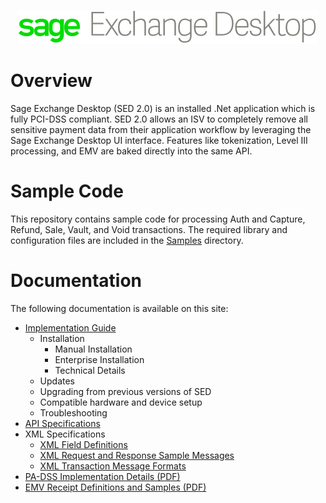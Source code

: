<div align="center">

![SED Logo](/Docs/Images/AA_SED_Logo.png)

</div>

# Overview
Sage Exchange Desktop (SED 2.0) is an installed .Net application which is fully PCI-DSS compliant. SED 2.0 allows an ISV to completely remove all sensitive payment data from their application workflow by leveraging the Sage Exchange Desktop UI interface. Features like tokenization, Level III processing, and EMV are baked directly into the same API.

# Sample Code
This repository contains sample code for processing Auth and Capture, Refund, Sale, Vault, and Void transactions. The required library and configuration files are included in the [Samples](/Samples) directory.

# Documentation
The following documentation is available on this site:
* [Implementation Guide](/Docs/Implementation_Guide.md)
  * Installation
    * Manual Installation
    * Enterprise Installation
    * Technical Details
  * Updates
  * Upgrading from previous versions of SED
  * Compatible hardware and device setup
  * Troubleshooting
* [API Specifications](/Docs/SED_API.md)
* XML Specifications
  * [XML Field Definitions](/Docs/XML_Field_Definitions.md)
  * [XML Request and Response Sample Messages](/Docs/XML_Request_and_Response_Samples.md)
  * [XML Transaction Message Formats](/Docs/XML_Transaction_Message_Formats.md)
* [PA-DSS Implementation Details (PDF)](/Docs/Sage_Exchange_Desktop_v2-PA-DSS_Implementation_Guide.pdf)
* [EMV Receipt Definitions and Samples (PDF)](/Docs/Sage_Exchange_Desktop_v2-EMV_Receipts.pdf)

